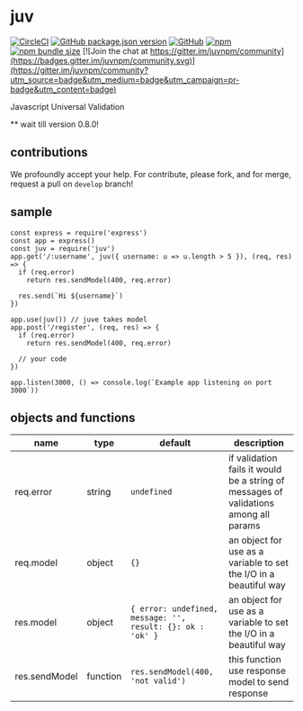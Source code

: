 # juv

[![CircleCI](https://circleci.com/gh/easa/juv.svg?style=svg&circle-token=f7602f571cb7e13ba4dfac0b89859b4ee2fe89a8)](https://circleci.com/gh/easa/juv)
[![GitHub package.json version](https://img.shields.io/github/package-json/v/easa/juv?color=black&label=github%20repo)](https://github.com/easa/juv)
[![GitHub](https://img.shields.io/github/license/easa/juv)](#)
[![npm](https://img.shields.io/npm/v/juv?color=blue&label=npm%20package&logoColor=red)](https://www.npmjs.com/package/juv)
[![npm bundle size](https://img.shields.io/bundlephobia/min/juv?color=yello)](#)
[![Join the chat at https://gitter.im/juvnpm/community](https://badges.gitter.im/juvnpm/community.svg)](https://gitter.im/juvnpm/community?utm_source=badge&utm_medium=badge&utm_campaign=pr-badge&utm_content=badge)  

Javascript Universal Validation

** wait till version 0.8.0!  

## contributions
We profoundly accept your help. For contribute, please fork, and for merge, request a pull on `develop` branch!

## sample
```
const express = require('express')
const app = express()
const juv = require('juv')
app.get('/:username', juv({ username: u => u.length > 5 }), (req, res) => {
  if (req.error)
    return res.sendModel(400, req.error)

  res.send(`Hi ${username}`)
})

app.use(juv()) // juve takes model
app.post('/register', (req, res) => {
  if (req.error)
    return res.sendModel(400, req.error)

  // your code 
})

app.listen(3000, () => console.log(`Example app listening on port 3000`))
```
## objects and functions

| name            | type    | default    | description                                    |
|-----------------|---------|---------|------------------------------------------------|
| req.error    | string | `undefined` | if validation fails it would be a string of messages of validations among all params         |
| req.model   | object  | `{}` |		an object for use as a variable to set the I/O in a beautiful way        |
| res.model   | object  | `{ error: undefined, message: '', result: {}: ok : 'ok' }`	|	an object for use as a variable to set the I/O in a beautiful way       |
| res.sendModel   | function  | `res.sendModel(400, 'not valid')` | this function use response model to send response        |


